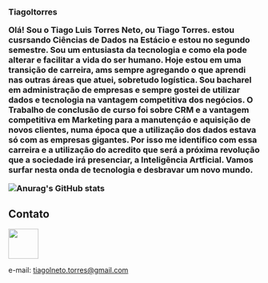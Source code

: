 <h3>Tiagoltorres

<p>
<p>



Olá! Sou o Tiago Luis Torres Neto, ou Tiago Torres. estou cusrsando Ciências de Dados na Estácio e estou no segundo semestre. Sou um entusiasta da tecnologia e como ela pode alterar e facilitar a vida do ser humano. Hoje estou em uma transição de carreira, ams sempre agregando o que aprendi nas outras áreas que atuei, sobretudo logística. Sou bacharel em administração de empresas e sempre gostei de utilizar dados e tecnologia na vantagem competitiva dos negócios. O Trabalho de conclusão de curso foi sobre CRM e a vantagem competitiva em Marketing para a manutençáo e aquisição de novos clientes, numa época que a utilização dos dados estava só com as empresas gigantes. Por isso me identifico com essa carreira e a utilização do acredito que será a próxima revolução que a sociedade irá presenciar, a Inteligência Artficial. Vamos surfar nesta onda de tecnologia e desbravar um novo mundo.

![Anurag's GitHub stats](https://github-readme-stats.vercel.app/api?username=Tiagoltorres&theme=dark&show_icons=true)

## Contato
<a href = "Linkedin: https://www.linkedin.com/in/tiago-luis-torres-neto-8841bb1b1">


    
<img src="https://cdn.jsdelivr.net/gh/devicons/devicon/icons/linkedin/linkedin-original.svg" align = "center" heigth="50" width="60">
</a>
<p>

e-mail: tiagolneto.torres@gmail.com
